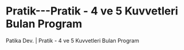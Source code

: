 # Pratik---Pratik - 4 ve 5 Kuvvetleri Bulan Program
Patika Dev. | Pratik - 4 ve 5 Kuvvetleri Bulan Program
